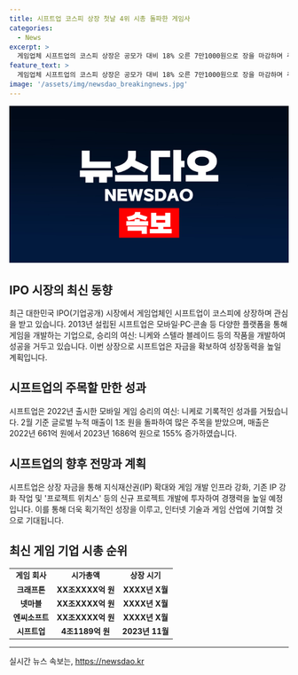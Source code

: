 ```yaml
---
title: 시프트업 코스피 상장 첫날 4위 시총 돌파한 게임사
categories:
  - News
excerpt: >
  게임업체 시프트업의 코스피 상장은 공모가 대비 18% 오른 7만1000원으로 장을 마감하며 주목받고 있다. 2013년 설립된 이 회사는 모바일 게임 승리의 여신: 니케로 글로벌 누적 매출 1조 원을 돌파하며 흥행에 성공했고, 매출은 1년 만에 155% 늘었다. 시프트업은 상장 자금을 IP 확대와 게임 개발 인프라 강화에 투자하여 경쟁력을 높이며, 신규 프로젝트 프로젝트 위치스 개발에도 힘을 쏟고 있다.
feature_text: >
  게임업체 시프트업의 코스피 상장은 공모가 대비 18% 오른 7만1000원으로 장을 마감하며 주목받고 있다. 2013년 설립된 이 회사는 모바일 게임 승리의 여신: 니케로 글로벌 누적 매출 1조 원을 돌파하며 흥행에 성공했고, 매출은 1년 만에 155% 늘었다. 시프트업은 상장 자금을 IP 확대와 게임 개발 인프라 강화에 투자하여 경쟁력을 높이며, 신규 프로젝트 프로젝트 위치스 개발에도 힘을 쏟고 있다.
image: '/assets/img/newsdao_breakingnews.jpg'
---
```


<p><img src="/assets/img/newsdao_breakingnews.jpg" alt="cryptoinkorea 속보" /></p>

<h2 data-ke-size="size26">IPO 시장의 최신 동향</h2>

<p data-ke-size="size16">최근 대한민국 IPO(기업공개) 시장에서 게임업체인 시프트업이 코스피에 상장하며 관심을 받고 있습니다. 2013년 설립된 시프트업은 모바일·PC·콘솔 등 다양한 플랫폼을 통해 게임을 개발하는 기업으로, 승리의 여신: 니케와 스텔라 블레이드 등의 작품을 개발하여 성공을 거두고 있습니다. 이번 상장으로 시프트업은 자금을 확보하여 성장동력을 높일 계획입니다.</p>

<h2 data-ke-size="size26">시프트업의 주목할 만한 성과</h2>

<p data-ke-size="size16">시프트업은 2022년 출시한 모바일 게임 승리의 여신: 니케로 기록적인 성과를 거뒀습니다. 2월 기준 글로벌 누적 매출이 1조 원을 돌파하여 많은 주목을 받았으며, 매출은 2022년 661억 원에서 2023년 1686억 원으로 155% 증가하였습니다.</p>

<h2 data-ke-size="size26">시프트업의 향후 전망과 계획</h2>

<p data-ke-size="size16">시프트업은 상장 자금을 통해 지식재산권(IP) 확대와 게임 개발 인프라 강화, 기존 IP 강화 작업 및 '프로젝트 위치스' 등의 신규 프로젝트 개발에 투자하여 경쟁력을 높일 예정입니다. 이를 통해 더욱 획기적인 성장을 이루고, 인터넷 기술과 게임 산업에 기여할 것으로 기대됩니다.</p>

<h2 data-ke-size="size26">최신 게임 기업 시총 순위</h2>

<table>
    <tbody>
        <tr>
            <td style="text-align: center; height: 17px;"><b>게임 회사</b></td>
            <td style="text-align: center; height: 17px;"><b>시가총액</b></td>
            <td style="text-align: center; height: 17px;"><b>상장 시기</b></td>
        </tr>
        <tr>
            <td style="text-align: center; height: 17px;"><b>크래프톤</b></td>
            <td style="text-align: center; height: 17px;"><b>XX조XXXX억 원</b></td>
            <td style="text-align: center; height: 17px;"><b>XXXX년 X월</b></td>
        </tr>
        <tr>
            <td style="text-align: center; height: 17px;"><b>넷마블</b></td>
            <td style="text-align: center; height: 17px;"><b>XX조XXXX억 원</b></td>
            <td style="text-align: center; height: 17px;"><b>XXXX년 X월</b></td>
        </tr>
        <tr>
            <td style="text-align: center; height: 17px;"><b>엔씨소프트</b></td>
            <td style="text-align: center; height: 17px;"><b>XX조XXXX억 원</b></td>
            <td style="text-align: center; height: 17px;"><b>XXXX년 X월</b></td>
        </tr>
        <tr>
            <td style="text-align: center; height: 17px;"><b>시프트업</b></td>
            <td style="text-align: center; height: 17px;"><b>4조1189억 원</b></td>
            <td style="text-align: center; height: 17px;"><b>2023년 11월</b></td>
        </tr>
    </tbody>
</table>

<hr data-ke-size="size16">

<p data-ke-size="size16"></p>
실시간 뉴스 속보는, <a href="https://newsdao.kr" rel="dofollow">https://newsdao.kr</a>


